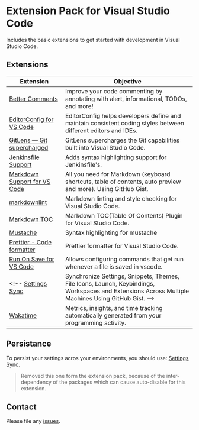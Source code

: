 # Extension Pack for Visual Studio Code

Includes the basic extensions to get started with development in Visual Studio Code.

## Extensions

Extension | Objective
--------- | ---------
[Better Comments](https://marketplace.visualstudio.com/items?itemName=aaron-bond.better-comments) | Improve your code commenting by annotating with alert, informational, TODOs, and more!
[EditorConfig for VS Code](https://marketplace.visualstudio.com/items?itemName=EditorConfig.EditorConfig) | EditorConfig helps developers define and maintain consistent coding styles between different editors and IDEs.
[GitLens — Git supercharged](https://marketplace.visualstudio.com/items?itemName=eamodio.gitlens) | GitLens supercharges the Git capabilities built into Visual Studio Code.
[Jenkinsfile Support](https://marketplace.visualstudio.com/items?itemName=secanis.jenkinsfile-support) | Adds syntax highlighting support for Jenkinsfile's.
[Markdown Support for VS Code](https://marketplace.visualstudio.com/items?itemName=yzhang.markdown-all-in-one) | All you need for Markdown (keyboard shortcuts, table of contents, auto preview and more). Using GitHub Gist.
[markdownlint](https://marketplace.visualstudio.com/items?itemName=DavidAnson.vscode-markdownlint) | Markdown linting and style checking for Visual Studio Code.
[Markdown TOC](https://marketplace.visualstudio.com/items?itemName=AlanWalk.markdown-toc) | Markdown TOC(Table Of Contents) Plugin for Visual Studio Code.
[Mustache](https://marketplace.visualstudio.com/items?itemName=dawhite.mustache) | Syntax highlighting for mustache
[Prettier - Code formatter](https://marketplace.visualstudio.com/items?itemName=esbenp.prettier-vscode) | Prettier formatter for Visual Studio Code.
[Run On Save for VS Code](https://marketplace.visualstudio.com/items?itemName=emeraldwalk.runonsave) |  Allows configuring commands that get run whenever a file is saved in vscode.
<!-- [Settings Sync](https://marketplace.visualstudio.com/items?itemName=shan.code-settings-sync) | Synchronize Settings, Snippets, Themes, File Icons, Launch, Keybindings, Workspaces and Extensions Across Multiple Machines Using GitHub Gist. -->
[Wakatime](https://marketplace.visualstudio.com/items?itemName=WakaTime.vscode-wakatime) | Metrics, insights, and time tracking automatically generated from your programming activity.

## Persistance

To persist your settings acros your environments, you should use: [Settings Sync](https://marketplace.visualstudio.com/items?itemName=shan.code-settings-sync).

> Removed this one form the extension pack, because of the inter-dependency of the packages which can cause auto-disable for this extension.

## Contact

Please file any [issues](https://github.com/itmcdev/vscode-extensions/issues).